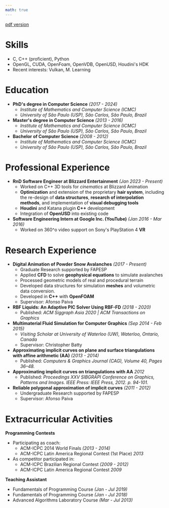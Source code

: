 ```yaml
---
math: true
---
```


[pdf version](../files/resume.pdf)

Skills
======
  * C, C++ (proficient), Python
  * OpenGL, CUDA, OpenFoam, OpenVDB, OpenUSD, Houdini's HDK
  * Recent interests: Vulkan, M. Learning

Education
======
  * **PhD's degree in Computer Science** _(2017 - 2024)_ 
    - _Institute of Mathematics and Computer Science (ICMC)_ 
    - _University of São Paulo (USP), São Carlos, São Paulo, Brazil_
  * **Master's degree in Computer Science** _(2013 - 2016)_ 
    - _Institute of Mathematics and Computer Science (ICMC)_ 
    - _University of São Paulo (USP), São Carlos, São Paulo, Brazil_
  * **Bachelor of Computer Science** _(2008 - 2012)_ 
    - _Institute of Mathematics and Computer Science (ICMC)_ 
    - _University of São Paulo (USP), São Carlos, São Paulo, Brazil_

Professional Experience
======
  * **RnD Software Engineer at Blizzard Entertainment** _(Jan 2023 - Present)_ 
    - Worked on C++ 3D tools for _cinematics_ at Blizzard Animation
    - **Optimization** and extension of the proprietary **hair system**, including the re-design of **data structures**, **research of interpolation methods**, and implementation of **visual debugging tools**
    - **Houdini** and Katana plugin **C++** development
    - Integration of **OpenUSD** into existing code
  * **Software Engineering Intern at Google Inc. (YouTube)** _(Jan 2016 - Mar 2016)_ 
    - Worked on 360^o video support on Sony's PlayStation 4 **VR**

Research Experience
======
* **Digital Animation of Powder Snow Avalanches** _(2017 - Present)_ 
    - Graduate Research supported by FAPESP 
    - Applied **CFD** to solve **geophysical equations** to simulate avalanches
    - Processed geometric models of real and procedural terrain
    - Developed data structures for simulation **meshes** and volumetric data conversion.
    - Developed in **C++** with **OpenFOAM**
    - Supervisor: Afonso Paiva
* **RBF Liquids: An Adaptive PIC Solver Using RBF-FD** _(2018 - 2020)_ 
    - Published: _ACM Siggraph Asia 2020 | ACM Transactions on Graphics_
* **Multimaterial Fluid Simulation for Computer Graphics** _(Sep 2014 - Feb 2015)_ 
    - _Visiting Scholar at University of Waterloo (UW), Waterloo, Ontario, Canada_
    - Supervisor: Christopher Batty
* **Approximating implicit curves on plane and surface triangulations with affine arithmetic (AA)** _(2013 - 2014)_ 
    - Published: _Computers & Graphics Journal (CAG), Volume 40, Pages 36–48._
* **Approximating implicit curves on triangulations with AA** _2012_ 
    - Published: _Proceedings XXV SIBGRAPI Conference on Graphics, Patterns and Images. IEEE Press: IEEE Press, 2012. p. 94-101._ 
* **Reliable polygonal approximation of implicit curves** _(2011 - 2012)_
    - Undergraduate Research supported by FAPESP
    - Supervisor: Afonso Paiva

Extracurricular Activities
======
**Programming Contests**
* Participating as coach:
  * ACM-ICPC 2014 World Finals _(2013 - 2014)_ 
  * ACM-ICPC Latin America Regional Contest (1st Place) _2013_
* As competitor participated in:
  * ACM-ICPC Brazilian Regional Contest _(2009 - 2012)_
  * ACM-ICPC Latin America Regional Contest _2009_     

**Teaching Assistant**
* Fundamentals of Programming Course _(Jan - Jul 2019)_
* Fundamentals of Programming Course _(Jan - Jul 2018)_
* Advanced Algorithms Laboratory Course _(Mar - Jul 2013)_
